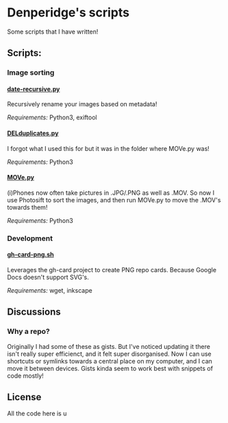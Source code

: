 # Denperidge's scripts

Some scripts that I have written!

## Scripts:

### Image sorting
#### [date-recursive.py](date-recursive.py)
Recursively rename your images based on metadata!

*Requirements:* Python3, exiftool

#### [DELduplicates.py](DELduplicates.py)
I forgot what I used this for but it was in the folder where MOVe.py was!

*Requirements:* Python3

#### [MOVe.py](MOVe.py)
(i)Phones now often take pictures in .JPG/.PNG as well as .MOV. So now I use Photosift to sort the images, and then run MOVe.py to move the .MOV's towards them!

*Requirements:* Python3


### Development
#### [gh-card-png.sh](gh-card-png.sh)
Leverages the gh-card project to create PNG repo cards. Because Google Docs doesn't support SVG's.

*Requirements:* wget, inkscape


## Discussions
### Why a repo?
Originally I had some of these as gists. But I've noticed updating it there isn't really super efficienct, and it felt super disorganised. Now I can use shortcuts or symlinks towards a central place on my computer, and I can move it between devices. Gists kinda seem to work best with snippets of code mostly!

## License
All the code here is u
